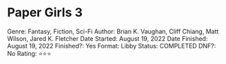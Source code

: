 # Paper Girls 3

Genre: Fantasy, Fiction, Sci-Fi
Author: Brian K. Vaughan, Cliff Chiang, Matt Wilson, Jared K. Fletcher
Date Started: August 19, 2022
Date Finished: August 19, 2022
Finished?: Yes
Format: Libby
Status: COMPLETED
DNF?: No
Rating: ⭐️⭐️⭐️